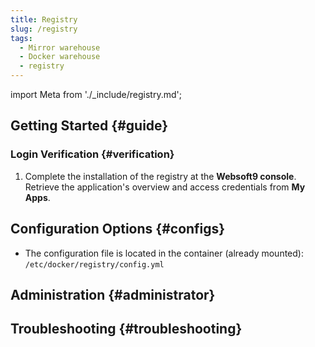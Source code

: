 ```yaml
---
title: Registry
slug: /registry
tags:
  - Mirror warehouse
  - Docker warehouse
  - registry
---
```


import Meta from './\_include/registry.md';

<Meta name="meta" />

## Getting Started {#guide}

### Login Verification {#verification}

1. Complete the installation of the registry at the **Websoft9 console**. Retrieve the application's overview and access credentials from **My Apps**.

## Configuration Options {#configs}

- The configuration file is located in the container (already mounted): `/etc/docker/registry/config.yml`

## Administration {#administrator}

## Troubleshooting {#troubleshooting}
